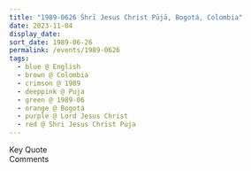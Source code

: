 ```yaml
---
title: "1989-0626 Śhrī Jesus Christ Pūjā, Bogotá, Colombia"
date: 2023-11-04
display_date: 
sort_date: 1989-06-26
permalink: /events/1989-0626
tags:
  - blue @ English
  - brown @ Colombia
  - crimson @ 1989
  - deeppink @ Puja
  - green @ 1989-06
  - orange @ Bogotá
  - purple @ Lord Jesus Christ
  - red @ Shri Jesus Christ Puja
---
```


<wave-list>
  <list-title color="green" width="75">Key Quote</list-title>
  <list-item color="BlanchedAlmond"  width="200"></list-item>
  <list-item color="Lavender"></list-item>
  <list-item color="BlanchedAlmond"></list-item>
</wave-list>

<br>

<wave-list>
  <list-title color="green" width="75">Comments</list-title>
  <list-item color="BlanchedAlmond"  width="200"></list-item>
  <list-item color="Lavender"></list-item>
  <list-item color="BlanchedAlmond"></list-item>
</wave-list>